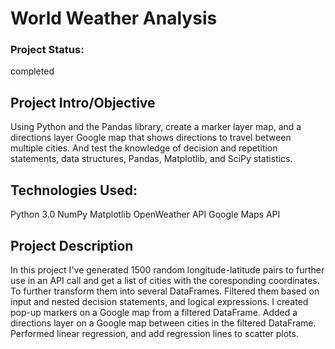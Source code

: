 # World Weather Analysis

### Project Status:
completed

## Project Intro/Objective
Using Python and the Pandas library, create a marker layer map, and a directions layer Google map that shows directions to travel between multiple cities. And test the knowledge of decision and repetition statements, data structures, Pandas, Matplotlib, and SciPy statistics.

## Technologies Used:
Python 3.0
NumPy
Matplotlib
OpenWeather API 
Google Maps API

## Project Description 
In this project I've generated 1500 random longitude-latitude pairs to further use in an API call and get a list of cities with the coresponding coordinates. To further transform them into several DataFrames. Filtered them based on input and nested decision statements, and logical expressions. I created pop-up markers on a Google map from a filtered DataFrame.
Added a directions layer on a Google map between cities in the filtered DataFrame. Performed linear regression, and add regression lines to scatter plots.
